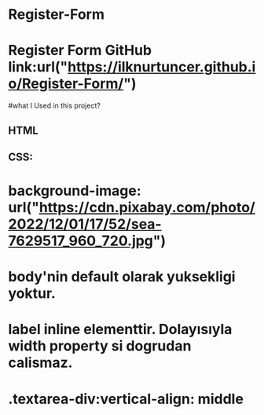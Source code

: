 # Register-Form
# Register Form GitHub link:url("https://ilknurtuncer.github.io/Register-Form/")
#what I Used in this project?
## HTML
## CSS:
  # background-image: url("https://cdn.pixabay.com/photo/2022/12/01/17/52/sea-7629517_960_720.jpg")
  # body'nin default olarak yuksekligi yoktur.
  # label inline elementtir. Dolayısıyla width property si dogrudan calismaz.
  # .textarea-div:vertical-align: middle
